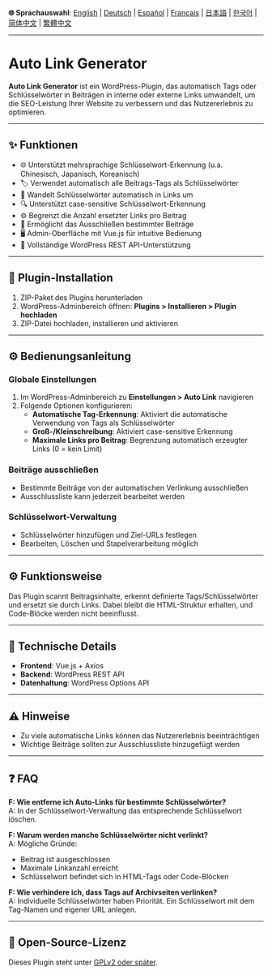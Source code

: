 **🌐 Sprachauswahl**:
[English](../README.md) |
[Deutsch](README-de_DE.md) |
[Español](README-es_ES.md) |
[Français](README-fr_FR.md) |
[日本語](README-ja.md) |
[한국어](README-ko_KR.md) |
[简体中文](README-zh_CN.md) |
[繁體中文](README-zh_TW.md)

---

# Auto Link Generator

**Auto Link Generator** ist ein WordPress-Plugin, das automatisch Tags oder Schlüsselwörter in Beiträgen in interne oder externe Links umwandelt, um die SEO-Leistung Ihrer Website zu verbessern und das Nutzererlebnis zu optimieren.

---

## ✨ Funktionen

- 🌐 Unterstützt mehrsprachige Schlüsselwort-Erkennung (u.a. Chinesisch, Japanisch, Koreanisch)
- 🏷️ Verwendet automatisch alle Beitrags-Tags als Schlüsselwörter
- 🔗 Wandelt Schlüsselwörter automatisch in Links um
- 🔍 Unterstützt case-sensitive Schlüsselwort-Erkennung
- ⚙️ Begrenzt die Anzahl ersetzter Links pro Beitrag
- 🚫 Ermöglicht das Ausschließen bestimmter Beiträge
- 🖥️ Admin-Oberfläche mit Vue.js für intuitive Bedienung
- 🔄 Vollständige WordPress REST API-Unterstützung

---

## 🧩 Plugin-Installation

1. ZIP-Paket des Plugins herunterladen
2. WordPress-Adminbereich öffnen: **Plugins > Installieren > Plugin hochladen**
3. ZIP-Datei hochladen, installieren und aktivieren

---

## ⚙️ Bedienungsanleitung

### Globale Einstellungen

1. Im WordPress-Adminbereich zu **Einstellungen > Auto Link** navigieren
2. Folgende Optionen konfigurieren:
    - **Automatische Tag-Erkennung**: Aktiviert die automatische Verwendung von Tags als Schlüsselwörter
    - **Groß-/Kleinschreibung**: Aktiviert case-sensitive Erkennung
    - **Maximale Links pro Beitrag**: Begrenzung automatisch erzeugter Links (0 = kein Limit)

### Beiträge ausschließen

- Bestimmte Beiträge von der automatischen Verlinkung ausschließen
- Ausschlussliste kann jederzeit bearbeitet werden

### Schlüsselwort-Verwaltung

- Schlüsselwörter hinzufügen und Ziel-URLs festlegen
- Bearbeiten, Löschen und Stapelverarbeitung möglich

---

## ⚙️ Funktionsweise

Das Plugin scannt Beitragsinhalte, erkennt definierte Tags/Schlüsselwörter und ersetzt sie durch Links. Dabei bleibt die HTML-Struktur erhalten, und Code-Blöcke werden nicht beeinflusst.

---

## 🔧 Technische Details

- **Frontend**: Vue.js + Axios
- **Backend**: WordPress REST API
- **Datenhaltung**: WordPress Options API

---

## ⚠️ Hinweise

- Zu viele automatische Links können das Nutzererlebnis beeinträchtigen
- Wichtige Beiträge sollten zur Ausschlussliste hinzugefügt werden

---

## ❓ FAQ

**F: Wie entferne ich Auto-Links für bestimmte Schlüsselwörter?**  
A: In der Schlüsselwort-Verwaltung das entsprechende Schlüsselwort löschen.

**F: Warum werden manche Schlüsselwörter nicht verlinkt?**  
A: Mögliche Gründe:
- Beitrag ist ausgeschlossen
- Maximale Linkanzahl erreicht
- Schlüsselwort befindet sich in HTML-Tags oder Code-Blöcken

**F: Wie verhindere ich, dass Tags auf Archivseiten verlinken?**  
A: Individuelle Schlüsselwörter haben Priorität. Ein Schlüsselwort mit dem Tag-Namen und eigener URL anlegen.

---

## 📄 Open-Source-Lizenz

Dieses Plugin steht unter [GPLv2 oder später](https://www.gnu.org/licenses/gpl-2.0.html).